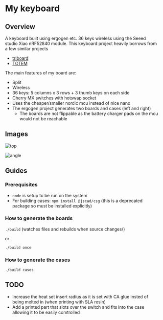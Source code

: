 # My keyboard

## Overview
A keyboard built using ergogen etc.  36 keys wireless using the Seeed studio Xiao nRF52840 module.
This keyboard project heavily borrows from a few similar projects
- [triboard](https://github.com/tarneaux/triboard)
- [TOTEM](https://github.com/GEIGEIGEIST/TOTEM)

The main features of my board are:
- Split
- Wireless
- 36 keys: 5 columns x 3 rows + 3 thumb keys on each side
- Cherry MX switches with hotswap socket
- Uses the cheaper/smaller nordic mcu instead of nice nano
- The ergogen project generates two boards and cases (left and right)
  - The boards are not flippable as the battery charger pads on the mcu would not be reachable

## Images

![top](images/top.jpg)

![angle](images/angle.jpg)


## Guides
### Prerequisites
- `node` is setup to be run on the system
- For building cases: `npm install @jscad/csg` (this is a deprecated package so must be installed explicitly)

### How to generate the boards
`./build` (watches files and rebuilds when source changes/)

or

`./build once`

### How to generate the cases
`./build cases`

## TODO
- Increase the heat set insert radius as it is set with CA glue insted of being melted in (when printing with SLA resin)
- Add a printed part that slots over the switch and fits into the case allowing it to be easily comtrolled 